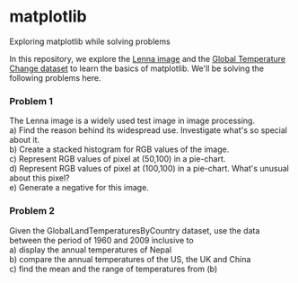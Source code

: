 # matplotlib
Exploring matplotlib while solving problems

In this repository, we explore the <a href="https://en.wikipedia.org/wiki/Lenna">Lenna image</a> and the <a href="https://www.kaggle.com/berkeleyearth/climate-change-earth-surface-temperature-data">Global Temperature Change dataset</a> to learn the 
basics of matplotlib. We'll be solving the following problems here.

<h3>Problem 1</h3>

The Lenna image is a widely used test image in image processing. <br/>
a) Find the reason behind its widespread use. Investigate what's so special about it. <br/>
b) Create a stacked histogram for RGB values of the image. <br/>
c) Represent RGB values of pixel at (50,100) in a pie-chart. <br/>
d) Represent RGB values of pixel at (100,100) in a pie-chart. What's unusual about this pixel? <br/>
e) Generate a negative for this image.<br/>


<h3>Problem 2</h3>

Given the GlobalLandTemperaturesByCountry dataset, use the data between the period of 1960 and 2009 inclusive to <br/>
a) display the annual temperatures of Nepal <br/>
b) compare the annual temperatures of the US, the UK and China <br/>
c) find the mean and the range of temperatures from (b)

